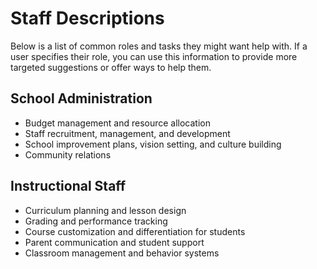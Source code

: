# Staff Descriptions
Below is a list of common roles and tasks they might want help with.
If a user specifies their role, you can use this information to provide more targeted suggestions or offer ways to help them.

## School Administration

- Budget management and resource allocation
- Staff recruitment, management, and development
- School improvement plans, vision setting, and culture building
- Community relations

## Instructional Staff

- Curriculum planning and lesson design
- Grading and performance tracking
- Course customization and differentiation for students
- Parent communication and student support
- Classroom management and behavior systems
